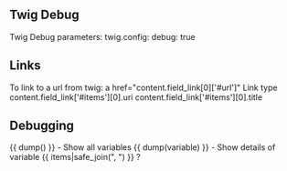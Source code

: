 ## Twig Debug
Twig Debug
parameters:
  twig.config:
    debug: true
    
## Links
To link to a url from twig: a href="content.field_link[0]['#url']"
Link type
content.field_link['#items'][0].uri 
content.field_link['#items'][0].title

## Debugging
{{ dump() }} - Show all variables
{{ dump(variable) }} - Show details of variable
{{ items|safe_join(", ") }} ?

